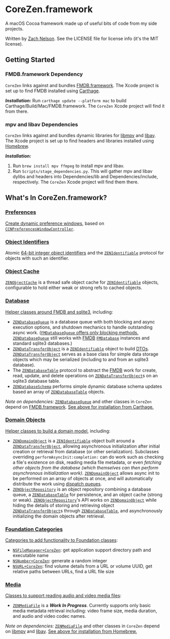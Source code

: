# CoreZen.framework

A macOS Cocoa framework made up of useful bits of code from my side projects.

Written by [Zach Nelson](https://github.com/znelson). See the LICENSE file for license info (it's the MIT license).

## Getting Started

### FMDB.framework Dependency
`CoreZen` links against and bundles [FMDB.framework](https://github.com/ccgus/fmdb). The Xcode project is set up to find FMDB installed using [Carthage](https://github.com/Carthage/Carthage#quick-start).

_**Installation:**_ Run `carthage update --platform mac` to build Carthage/Build/Mac/FMDB.framework. The `CoreZen` Xcode project will find it from there.

### mpv and libav Dependencies
`CoreZen` links against and bundles dynamic libraries for [libmpv](https://github.com/mpv-player/mpv/blob/master/DOCS/man/libmpv.rst) and [libav](https://github.com/libav/libav#readme). The Xcode project is set up to find headers and libraries installed using [Homebrew](https://brew.sh).

_**Installation:**_
1. Run `brew install mpv ffmpeg` to install mpv and libav. 
1. Run `Scripts/stage_dependencies.py`. This will gather mpv and libav dylibs and headers into Dependencies/lib and Dependencies/include, respectively. The `CoreZen` Xcode project will find them there.

## What's In CoreZen.framework?

### [Preferences](https://github.com/znelson/CoreZen/tree/main/CoreZen/Preferences)
[Create dynamic preference windows](https://github.com/znelson/CoreZen/tree/main/CoreZen/Preferences), based on [`CCNPreferencesWindowController`](https://github.com/phranck/CCNPreferencesWindowController).

### [Object Identifiers](https://github.com/znelson/CoreZen/tree/main/CoreZen/Identifier)
Atomic [64-bit integer object identifiers](https://github.com/znelson/CoreZen/tree/main/CoreZen/Identifier) and the [`ZENIdentifiable`](https://github.com/znelson/CoreZen/tree/main/CoreZen/Identifier/Identifiable.h) protocol for objects with such an identifier.

### [Object Cache](https://github.com/znelson/CoreZen/blob/main/CoreZen/Cache)
[`ZENObjectCache`](https://github.com/znelson/CoreZen/blob/main/CoreZen/Cache/ObjectCache.h) is a thread safe object cache for [`ZENIdentifiable`](https://github.com/znelson/CoreZen/tree/main/CoreZen/Identifier/Identifiable.h) objects, configurable to hold either weak or strong refs to cached objects.

### [Database](https://github.com/znelson/CoreZen/tree/main/CoreZen/Database)
[Helper classes around FMDB and sqlite3](https://github.com/znelson/CoreZen/tree/main/CoreZen/Database), including: 
* [`ZENDatabaseQueue`](https://github.com/znelson/CoreZen/blob/main/CoreZen/Database/DatabaseQueue.h) is a database queue with both blocking and async execution options, and shutdown mechanics to handle outstanding async work. ([`FMDatabaseQueue` offers only blocking methods.](https://ccgus.github.io/fmdb/html/Classes/FMDatabaseQueue.html) [`ZENDatabaseQueue`](https://github.com/znelson/CoreZen/blob/main/CoreZen/Database/DatabaseQueue.h) still works with [FMDB](https://github.com/ccgus/fmdb) [`FMDatabase`](https://ccgus.github.io/fmdb/html/Classes/FMDatabase.html) instances and standard sqlite3 databases.)
* [`ZENDataTransferObject`](https://github.com/znelson/CoreZen/blob/main/CoreZen/Database/DataTransferObject.h) is a [`ZENIdentifiable`](https://github.com/znelson/CoreZen/tree/main/CoreZen/Identifier/Identifiable.h) object to build [DTOs](https://en.wikipedia.org/wiki/Data_transfer_object). [`ZENDataTransferObject`](https://github.com/znelson/CoreZen/blob/main/CoreZen/Database/DataTransferObject.h) serves as a base class for simple data storage objects which may be serialized (including to and from an sqlite3 database).
* The [`ZENDatabaseTable`](https://github.com/znelson/CoreZen/blob/main/CoreZen/Database/DatabaseTable.h) protocol to abstract the [FMDB](https://github.com/ccgus/fmdb) work for create, read, update, and delete operations on [`ZENDataTransferObject`](https://github.com/znelson/CoreZen/blob/main/CoreZen/Database/DataTransferObject.h)s on an sqlite3 database table.
* [`ZENDatabaseSchema`](https://github.com/znelson/CoreZen/blob/main/CoreZen/Database/DatabaseSchema.h) performs simple dynamic database schema updates based an array of [`ZENDatabaseTable`](https://github.com/znelson/CoreZen/blob/main/CoreZen/Database/DatabaseTable.h) objects.

*Note on dependencies:* [`ZENDatabaseQueue`](https://github.com/znelson/CoreZen/blob/main/CoreZen/Database/DatabaseQueue.h) and other classes in `CoreZen` depend on [FMDB.framework](https://github.com/ccgus/fmdb). [See above for installation from Carthage.](#fmdbframework-dependency)

### [Domain Objects](https://github.com/znelson/CoreZen/tree/main/CoreZen/Domain)
[Helper classes to build a domain model](https://github.com/znelson/CoreZen/tree/main/CoreZen/Domain), including:
* [`ZENDomainObject`](https://github.com/znelson/CoreZen/blob/main/CoreZen/Domain/DomainObject.h) is a [`ZENIdentifiable`](https://github.com/znelson/CoreZen/tree/main/CoreZen/Identifier/Identifiable.h) object built around a [`ZENDataTransferObject`](https://github.com/znelson/CoreZen/blob/main/CoreZen/Database/DataTransferObject.h), allowing asynchronous initialization after initial creation or retrieval from database (or other serialization). Subclasses overriding `performAsyncInit:completion:` can do work such as checking a file's existence on disk, reading media file metadata, or even _fetching other objects from the database (which themselves can then perform asynchronous initialization work)_. [`ZENDomainObject`](https://github.com/znelson/CoreZen/blob/main/CoreZen/Domain/DomainObject.h) allows async init to be performed on an array of objects at once, and will automatically distribute the work using [dispatch queues](https://developer.apple.com/documentation/dispatch/1453057-dispatch_async).
* [`ZENObjectRepository`](https://github.com/znelson/CoreZen/blob/main/CoreZen/Domain/ObjectRepository.h) is an object repository combining a database queue, a [`ZENDatabaseTable`](https://github.com/znelson/CoreZen/blob/main/CoreZen/Database/DatabaseTable.h) for persistence, and an object cache (strong or weak). [`ZENObjectRepository`](https://github.com/znelson/CoreZen/blob/main/CoreZen/Domain/ObjectRepository.h)'s API works on [`ZENDomainObject`](https://github.com/znelson/CoreZen/blob/main/CoreZen/Domain/DomainObject.h) while hiding the details of storing and retrieving object [`ZENDataTransferObject`](https://github.com/znelson/CoreZen/blob/main/CoreZen/Database/DataTransferObject.h)s through [`ZENDatabaseTable`](https://github.com/znelson/CoreZen/blob/main/CoreZen/Database/DatabaseTable.h), and asynchronously initializing the domain objects after retrieval.

### [Foundation Categories](https://github.com/znelson/CoreZen/blob/main/CoreZen/Categories)
[Categories to add functionality to Foundation classes](https://github.com/znelson/CoreZen/blob/main/CoreZen/Categories):
* [`NSFileManager+CoreZen`](https://github.com/znelson/CoreZen/blob/main/CoreZen/Categories/NSFileManager%2BCoreZen.h): get application support directory path and executable name
* [`NSNumber+CoreZen`](https://github.com/znelson/CoreZen/blob/main/CoreZen/Categories/NSNumber%2BCoreZen.h): generate a random integer
* [`NSURL+CoreZen`](https://github.com/znelson/CoreZen/blob/main/CoreZen/Categories/NSURL%2BCoreZen.h): find volume details from a URL or volume UUID, get relative paths between URLs, find a URL file size

### [Media](https://github.com/znelson/CoreZen/blob/main/CoreZen/Media)
[Classes to support reading audio and video media files](https://github.com/znelson/CoreZen/blob/main/CoreZen/Media):
* [`ZENMediaFile`](https://github.com/znelson/CoreZen/blob/main/CoreZen/Media/MediaFile.h) is a **_Work In Progress_**. Currently supports only basic media metadata retrieval including: video frame size, media duration, and audio and video codec names.

*Note on dependencies:* [`ZENMediaFile`](https://github.com/znelson/CoreZen/blob/main/CoreZen/Media/MediaFile.h) and other classes in `CoreZen` depend on [libmpv](https://github.com/mpv-player/mpv/blob/master/DOCS/man/libmpv.rst) and [libav](https://github.com/libav/libav#readme). [See above for installation from Homebrew.](#mpv-and-libav-dependencies)
